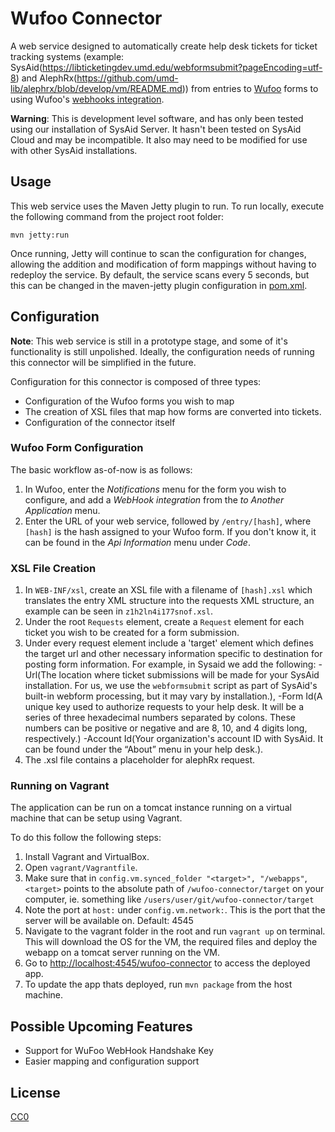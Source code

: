 Wufoo Connector
=========================

A web service designed to automatically create help desk tickets for ticket tracking systems (example: SysAid(https://libticketingdev.umd.edu/webformsubmit?pageEncoding=utf-8) and AlephRx(https://github.com/umd-lib/alephrx/blob/develop/vm/README.md)) from entries to  [Wufoo](http://www.wufoo.com/) forms to using Wufoo's [webhooks integration](http://help.wufoo.com/articles/en_US/SurveyMonkeyArticleType/Webhooks).

**Warning**: This is development level software, and has only been tested using our installation of SysAid Server. It hasn't been tested on SysAid Cloud and may be incompatible. It also may need to be modified for use with other SysAid installations.



Usage
-----------------
This web service uses the Maven Jetty plugin to run. To run locally, execute the following command from the project root folder:
	
	mvn jetty:run
	
Once running, Jetty will continue to scan the configuration for changes, allowing the addition and modification of form mappings without having to redeploy the service. By default, the service scans every 5 seconds, but this can be changed in the maven-jetty plugin configuration in [pom.xml](pom.xml).

Configuration
-----------------
**Note**: This web service is still in a prototype stage, and some of it's functionality is still unpolished. Ideally, the configuration needs of running this connector will be simplified in the future. 

Configuration for this connector is composed of three types:

* Configuration of the Wufoo forms you wish to map
* The creation of XSL files that map how forms are converted into tickets.
* Configuration of the connector itself

### Wufoo Form Configuration


The basic workflow as-of-now is as follows:

1. In Wufoo, enter the *Notifications* menu for the form you wish to configure, and add a *WebHook integration* from the *to Another Application* menu.
2. Enter the URL of your web service, followed by `/entry/[hash]`, where `[hash]` is the hash assigned to your Wufoo form. If you don't know it, it can be found in the *Api Information* menu under *Code*.

### XSL File Creation
1. In `WEB-INF/xsl`, create an XSL file with a filename of `[hash].xsl` which translates the entry XML structure into the requests XML structure, an example can be seen in `z1h2ln4i177snof.xsl`.
2. Under the root `Requests` element, create a `Request` element for each ticket you wish to be created for a form submission.
3. Under every request element include a 'target' element which defines the target url and other necessary information specific to destination for posting form information.
For example, in Sysaid we add the following:
-Url(The location where ticket submissions will be made for your SysAid installation. For us, we use the `webformsubmit` script as part of SysAid's built-in webform processing, but it may vary by installation.),
-Form Id(A unique key used to authorize requests to your help desk. It will be a series of three hexadecimal numbers separated by colons. These numbers can be positive or negative and are 8, 10, and 4 digits long, respectively.)
-Account Id(Your organization's account ID with SysAid. It can be found under the “About” menu in your help desk.).
4. The .xsl file contains a placeholder for alephRx request.

### Running on Vagrant
The application can be run on a tomcat instance running on a virtual machine that can be setup using Vagrant.

To do this follow the following steps:

1. Install Vagrant and VirtualBox.
2. Open `vagrant/Vagrantfile`.
3. Make sure that <target> in `config.vm.synced_folder "<target>", "/webapps"`, `<target>` points to the absolute path of `/wufoo-connector/target` on your computer, ie. something like `/users/user/git/wufoo-connector/target`
4. Note the port at `host:` under `config.vm.network:`. This is the port that the server will be available on. Default: 4545
5. Navigate to the vagrant folder in the root and run `vagrant up` on terminal. This will download the OS for the VM, the required files and deploy the webapp on a tomcat server running on the VM.
6. Go to [http://localhost:4545/wufoo-connector](http://localhost:4545/wufoo-connector) to access the deployed app.
7. To update the app thats deployed, run `mvn package` from the host machine.



Possible Upcoming Features
-----------------
* Support for WuFoo WebHook Handshake Key
* Easier mapping and configuration support

## License

[CC0](http://creativecommons.org/publicdomain/zero/1.0/)
